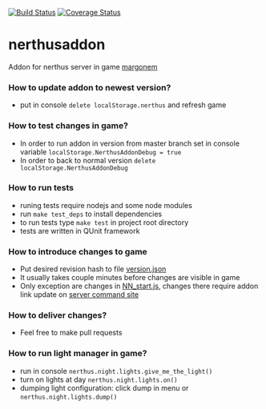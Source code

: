 [![Build Status](https://travis-ci.org/akrzyz/nerthusaddon.svg?branch=master)](https://travis-ci.org/akrzyz/nerthusaddon)
[![Coverage Status](https://coveralls.io/repos/github/akrzyz/nerthusaddon/badge.svg?branch=master)](https://coveralls.io/github/akrzyz/nerthusaddon?branch=master)

# nerthusaddon
  Addon for nerthus server in game [margonem](http://www.margonem.pl/)

### How to update addon to newest version?
  * put in console `delete localStorage.nerthus` and refresh game 

### How to test changes in game?
  * In order to run addon in version from master branch set in console variable `localStorage.NerthusAddonDebug = true` 
  * In order to back to normal version `delete localStorage.NerthusAddonDebug`
 
### How to run tests
  * runing tests require nodejs and some node modules
  * run `make test_deps` to install dependencies
  * to run tests type `make test` in project root directory
  * tests are written in QUnit framework
 
### How to introduce changes to game
  * Put desired revision hash to file [version.json](version.json)
  * It usually takes couple minutes before changes are visible in game
  * Only exception are changes in [NN_start.js](NN_start.js), changes there require addon link update on [server command site](http://serwery.margonem.pl/)
  
### How to deliver changes? 
  * Feel free to make pull requests

### How to run light manager in game?
  * run in console `nerthus.night.lights.give_me_the_light()`
  * turn on lights at day `nerthus.night.lights.on()`
  * dumping light configuration: click dump in menu or `nerthus.night.lights.dump()`
